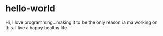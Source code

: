 # hello-world

Hi,
  I love programming...making it to be the only reason ia ma working on this. I live a happy healthy life.
